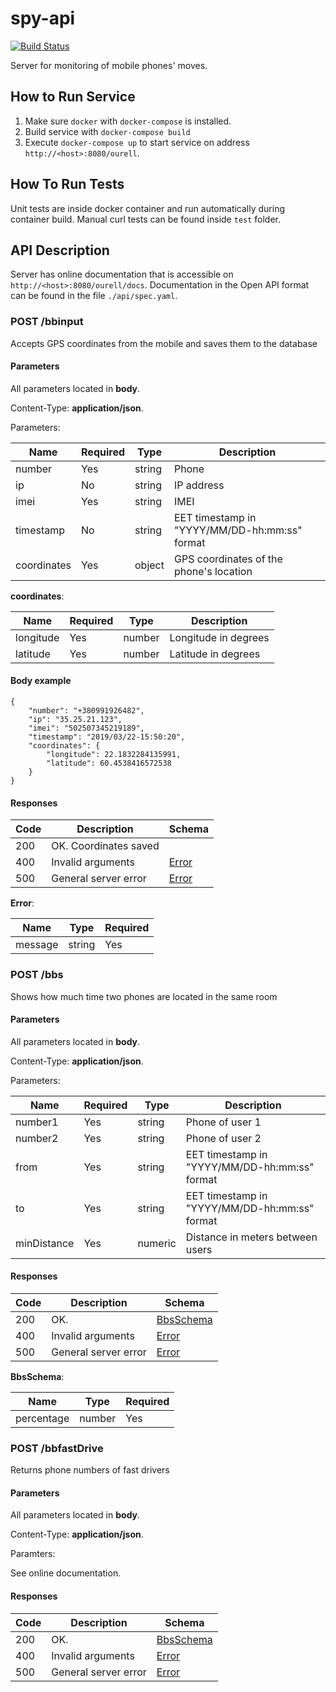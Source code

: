 # spy-api

[![Build Status](https://travis-ci.org/alexandear/spy-api.svg?branch=master)](https://travis-ci.org/alexandear/spy-api)

Server for monitoring of mobile phones' moves.

## How to Run Service

1. Make sure `docker` with `docker-compose` is installed.
2. Build service with `docker-compose build`
3. Execute `docker-compose up` to start service on address `http://<host>:8080/ourell`.

## How To Run Tests

Unit tests are inside docker container and run automatically during container build.
Manual curl tests can be found inside `test` folder.

## API Description

Server has online documentation that is accessible on `http://<host>:8080/ourell/docs`.
Documentation in the Open API format can be found in the file `./api/spec.yaml`.

### POST /bbinput

Accepts GPS coordinates from the mobile and saves them to the database

#### Parameters

All parameters located in **body**.

Content-Type: **application/json**.

Parameters:

| Name        | Required | Type   | Description|
| ----------- | -------- | ------ | ---------- |
| number      | Yes      | string | Phone      |
| ip          | No       | string | IP address |
| imei        | Yes      | string | IMEI       |
| timestamp   | No       | string | EET timestamp in "YYYY/MM/DD-hh:mm:ss" format |
| coordinates | Yes      | object | GPS coordinates of the phone's location       |

**coordinates**:

| Name      | Required | Type   | Description          |
| --------- | -------- | ------ | -------------------- |
| longitude | Yes      | number | Longitude in degrees |
| latitude  | Yes      | number | Latitude in degrees  |

#### Body example

```
{
    "number": "+380991926482",
    "ip": "35.25.21.123",
    "imei": "502507345219189",
    "timestamp": "2019/03/22-15:50:20",
    "coordinates": {
        "longitude": 22.1832284135991,
        "latitude": 60.4538416572538
    }
}
```

#### Responses

| Code | Description           | Schema          |
| ---- | --------------------- | ----------------|
| 200  | OK. Coordinates saved |                 |
| 400  | Invalid arguments     | [Error](#error) |
| 500  | General server error  | [Error](#error) |

**Error**:

| Name    | Type   | Required |
| ------- | ------ | -------- |
| message | string | Yes      |

### POST /bbs

Shows how much time two phones are located in the same room

#### Parameters

All parameters located in **body**.

Content-Type: **application/json**.

Parameters:

| Name        | Required | Type   | Description|
| ----------- | -------- | ------ | ---------- |
| number1     | Yes      | string | Phone of user 1      |
| number2     | Yes      | string | Phone of user 2      |
| from        | Yes      | string | EET timestamp in "YYYY/MM/DD-hh:mm:ss" format |
| to          | Yes      | string | EET timestamp in "YYYY/MM/DD-hh:mm:ss" format |
| minDistance | Yes      | numeric | Distance in meters between users      |

#### Responses

| Code | Description           | Schema          |
| ---- | --------------------- | ----------------|
| 200  | OK.                   | [BbsSchema](#bbsSchema) |
| 400  | Invalid arguments     | [Error](#error) |
| 500  | General server error  | [Error](#error) |

**BbsSchema**:

| Name    | Type   | Required |
| ------- | ------ | -------- |
| percentage | number | Yes      |

### POST /bbfastDrive

Returns phone numbers of fast drivers

#### Parameters

All parameters located in **body**.

Content-Type: **application/json**.

Paramters:

See online documentation.

#### Responses

| Code | Description           | Schema          |
| ---- | --------------------- | ----------------|
| 200  | OK.                   | [BbsSchema](#bbsSchema) |
| 400  | Invalid arguments     | [Error](#error) |
| 500  | General server error  | [Error](#error) |
